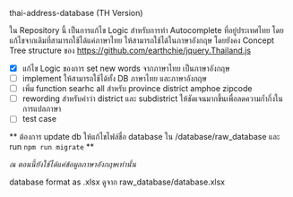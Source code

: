 thai-address-database (TH Version)

ใน Repository นี้ เป็นการแก้ไข Logic สำหรับการทำ Autocomplete ที่อยู่ประเทศไทย
โดยแก้ไขจากเดิมที่สามารถใช้ได้แค่ภาษาไทย ให้สามารถใช้ได้ในภาษาอังกฤษ 
โดยยังคง Concept Tree structure ของ https://github.com/earthchie/jquery.Thailand.js

- [x] แก้ไข Logic ของการ set new words จากภาษาไทย เป็นภาษาอังกฤษ
- [ ] implement ให้สามารถใช้ได้ทั้ง DB ภาษาไทย และภาษาอังกฤษ 
- [ ] เพิ่ม function searhc all สำหรับ province district amphoe zipcode
- [ ] rewording สำหรับคำว่า district และ subdistrict ให้ชัดเจนมากขึ้นเพื่อลดความก้ำกึ่งในการแปลภาษา
- [ ] test case

** ต้องการ update db ให้แก้ไขไฟล์ชื่อ database ใน /database/raw_database และ run `npm run migrate` **

_ณ ตอนนี้ยังใช้ได้แค่ข้อมูลภาษาอังกฤษเท่านั้น_

database format as .xlsx ดูจาก raw_database/database.xlsx

